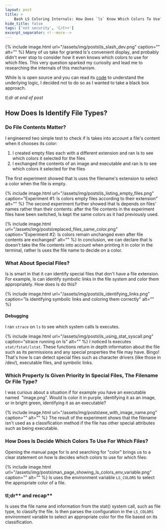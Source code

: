 ```yaml
---
layout: post
title: >
    Bash LS Coloring Internals: How Does `ls` Know Which Colors To Use?
hide_title: false
tags: ['not security', 'C/C++']
excerpt_separator: <!--more-->
---
```


{% include image.html url="/assets/img/posts\ls_slash_dev.png" caption="" alt="" %}
Many of us take for granted ls's convenient display, and probably didn't ever stop to consider how it even knows which colors to use for which files. This very question sparked my curiosity and lead me to researching the internals of this mechanism.
<!--more-->

While ls is open source and you can read its [code](https://github.com/coreutils/coreutils/blob/master/src/ls.c) to understand the underlying logic, I decided not to do so as I wanted to take a black box approach.

*tl;dr at end of post*
## How Does ls Identify File Types?
### Do File Contents Matter?
I engineered two simple test to check if ls takes into account a file's content when it chooses its color:
1. I created empty files each with a different extension and ran ls to see which colors it selected for the files
2. I exchanged the contents of an image and executable and ran ls to see which colors it selected for the files

The first experiment showed that ls uses the filename's extension to select a color when the file is empty.

{% include image.html url="/assets/img/posts\ls_listing_empty_files.png" caption="Experiment #1: ls colors empty files according to their extension" alt="" %}
The second experiment further showed that ls depends on files' names rather than their contents: after the file contents in the experiment files have been switched, ls kept the same colors as it had previously used.

{% include image.html url="/assets/img/posts\replaced_files_same_color.png" caption="Experiment #2: ls colors remain unchanged even after file contents are exchanged" alt="" %}
In conclusion, we can declare that ls doesn't take the file contents into account when printing it in color in the terminal, rather ls uses the file name to decide on a color.
### What About Special Files?
ls is smart in that it can identify special files that don't have a file extension. For example, ls can identify symbolic links in the file system and color them appropriately. How does ls do this?

{% include image.html url="/assets/img/posts\ls_identifying_links.png" caption="ls identifying symbolic links and coloring them correctly" alt="" %}
#### Debugging
I ran `strace` on `ls` to see which system calls ls executes.

{% include image.html url="/assets/img/posts\ls_using_stat_syscall.png" caption="strace running on ls" alt="" %}
I noticed ls executes `stat/fstat/lstat`. These functions return in depth information about the file such as its permissions and any special properties the file may have. Bingo\! That's how ls can detect special files such as character drivers \(like those in /dev/\), executable files, and symbolic links.
### Which Property Is Given Priority In Special Files, The Filename Or File Type?
I was curious about a situation if for example you have an executable named  "image.png". Would ls color it in purple, identifying it as an image, or in bright green, identifying it as an executable?

{% include image.html url="/assets/img/posts\exe_with_image_name.png" caption="" alt="" %}
The result of the experiment shows that the filename isn't used as a classification method if the file has other special attributes such as being executable.
### How Does ls Decide Which Colors To Use For Which Files?
Opening the manual page for ls and searching for "color" brings us to a clear statement on how ls decides which colors to use for which files:

{% include image.html url="/assets/img/posts\man_page_showing_ls_colors_env_variable.png" caption="" alt="" %}
ls uses the environment variable `LS_COLORS` to select the appropriate color of a file.
### tl;dr** and recap**
ls uses the file name and information from the stat\(\) system call, such as file type, to classify the file. ls then parses the configuration in the `LS_COLORS` environment variable to select an appropriate color for the file based on its classification.
